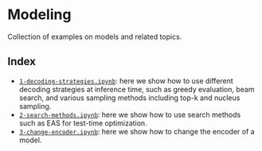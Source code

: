 # Modeling

Collection of examples on models and related topics.


## Index

- [`1-decoding-strategies.ipynb`](1-decoding-strategies.ipynb): here we show how to use different decoding strategies at inference time, such as greedy evaluation, beam search, and various sampling methods including top-k and nucleus sampling.
- [`2-search-methods.ipynb`](2-search-methods.ipynb): here we show how to use search methods such as EAS for test-time optimization.
- [`3-change-encoder.ipynb`](3-change-encoder.ipynb): here we show how to change the encoder of a model.
